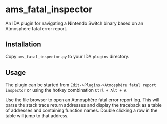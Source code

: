# ams_fatal_inspector
An IDA plugin for navigating a Nintendo Switch binary based on an Atmosphère fatal error report.

## Installation
Copy `ams_fatal_inspector.py` to your IDA `plugins` directory.

## Usage
The plugin can be started from `Edit->Plugins->Atmosphère fatal report inspector` or using the hotkey combination `Ctrl + Alt + A`.

Use the file browser to open an Atmosphère fatal error report log. This will parse the stack trace return addresses and display the traceback as a table of addresses and containing function names. Double clicking a row in the table will jump to that address.
